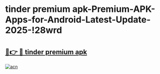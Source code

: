 # tinder premium apk-Premium-APK-Apps-for-Android-Latest-Update-2025-!28wrd

# <h2><a href="https://googleone.com">🔗👉 🔴 tinder premium apk</a></h2>

[![acn](https://github.com/user-attachments/assets/0f9c940e-d8b0-45ae-aac7-cd30a18b3e1c)](https://googleone.com)


